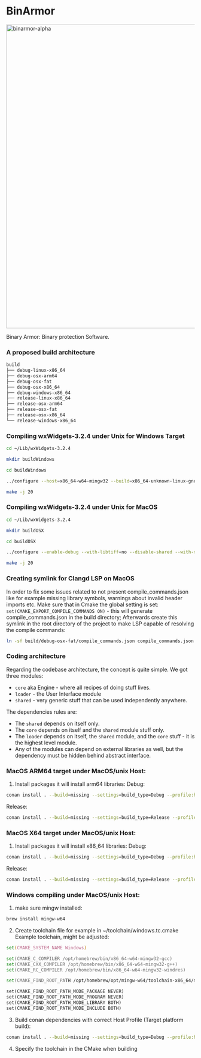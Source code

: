 # BinArmor
<img width="809" alt="binarmor-alpha" src="https://github.com/n0rthern-light/binarmor/assets/45363185/2626f691-f911-4850-97ff-1f16da38d7fe">

Binary Armor: Binary protection Software.

### A proposed build architecture
```zsh
build
├── debug-linux-x86_64
├── debug-osx-arm64
├── debug-osx-fat
├── debug-osx-x86_64
├── debug-windows-x86_64
├── release-linux-x86_64
├── release-osx-arm64
├── release-osx-fat
├── release-osx-x86_64
└── release-windows-x86_64
```

### Compiling wxWidgets-3.2.4 under Unix for Windows Target
```zsh
cd ~/Lib/wxWidgets-3.2.4
```

```zsh
mkdir buildWindows
```

```zsh
cd buildWindows
```

```zsh
../configure --host=x86_64-w64-mingw32 --build=x86_64-unknown-linux-gnu --with-msw --disable-shared --enable-debug
```

```zsh
make -j 20
```

### Compiling wxWidgets-3.2.4 under Unix for MacOS
```zsh
cd ~/Lib/wxWidgets-3.2.4
```

```zsh
mkdir buildOSX
```

```zsh
cd buildOSX
```

```zsh
../configure --enable-debug --with-libtiff=no --disable-shared --with-macosx-version-min=10.10 --enable-universal_binary=x86_64,arm64
```

```zsh
make -j 20
```

### Creating symlink for Clangd LSP on MacOS
In order to fix some issues related to not present compile_commands.json like for example missing library symbols, warnings about invalid header imports etc.
Make sure that in Cmake the global setting is set: `set(CMAKE_EXPORT_COMPILE_COMMANDS ON)` - this will generate compile_commands.json in the build directory;
Afterwards create this symlink in the root directory of the project to make LSP capable of resolving the compile commands:

```zsh
ln -sf build/debug-osx-fat/compile_commands.json compile_commands.json
```

### Coding architecture
Regarding the codebase architecture, the concept is quite simple. We got three modules:
- `core` aka Engine - where all recipes of doing stuff lives.
- `loader` - the User Interface module
- `shared` - very generic stuff that can be used independently anywhere.

The dependencies rules are:
- The `shared` depends on itself only. 
- The `core` depends on itself and the `shared` module stuff only. 
- The `loader` depends on itself, the `shared` module, and the `core` stuff - it is the highest level module. 
- Any of the modules can depend on external libraries as well, but the dependency must be hidden behind abstract interface.

### MacOS ARM64 target under MacOS/unix Host:
1. Install packages it will install arm64 libraries:
Debug:
```zsh
conan install . --build=missing --settings=build_type=Debug --profile:host=conan-profiles/osx_arm64.ini
```

Release:
```zsh
conan install . --build=missing --settings=build_type=Release --profile:host=conan-profiles/osx_arm64.ini
```

### MacOS X64 target under MacOS/unix Host:
1. Install packages it will install x86_64 libraries:
Debug:
```zsh
conan install . --build=missing --settings=build_type=Debug --profile:host=conan-profiles/osx_x64.ini
```

Release:
```zsh
conan install . --build=missing --settings=build_type=Release --profile:host=conan-profiles/osx_x64.ini
```

### Windows compiling under MacOS/unix Host:
1. make sure mingw installed:
```zsh
brew install mingw-w64
```

2. Create toolchain file for example in ~/toolchain/windows.tc.cmake
Example toolchain, might be adjusted:
```zsh
set(CMAKE_SYSTEM_NAME Windows)

set(CMAKE_C_COMPILER /opt/homebrew/bin/x86_64-w64-mingw32-gcc)
set(CMAKE_CXX_COMPILER /opt/homebrew/bin/x86_64-w64-mingw32-g++)
set(CMAKE_RC_COMPILER /opt/homebrew/bin/x86_64-w64-mingw32-windres)

set(CMAKE_FIND_ROOT_PATH /opt/homebrew/opt/mingw-w64/toolchain-x86_64/mingw)

set(CMAKE_FIND_ROOT_PATH_MODE_PACKAGE NEVER)
set(CMAKE_FIND_ROOT_PATH_MODE_PROGRAM NEVER)
set(CMAKE_FIND_ROOT_PATH_MODE_LIBRARY BOTH)
set(CMAKE_FIND_ROOT_PATH_MODE_INCLUDE BOTH)
```

3. Build conan dependencies with correct Host Profile (Target platform build):
```zsh
conan install . --build=missing --settings=build_type=Debug --profile:host=conan-profiles/windows_x64.ini
```

4. Specify the toolchain in the CMake when building
